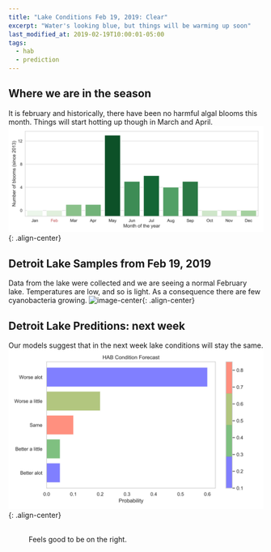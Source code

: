 ```yaml
---
title: "Lake Conditions Feb 19, 2019: Clear"
excerpt: "Water's looking blue, but things will be warming up soon"
last_modified_at: 2019-02-19T10:00:01-05:00
tags: 
  - hab
  - prediction
---
```

## Where we are in the season
It is february and historically, there have been no harmful algal blooms this month. Things will start hotting up though in March and April.
![image-center](../assets/images/Fig_climatology.jpg){: .align-center}


## Detroit Lake Samples from Feb 19, 2019
Data from the lake were collected and we are seeing a normal February lake. Temperatures are low, and so is light. As a consequence there are few cyanobacteria growing.
![image-center](/Figs/Fig_petal.jpg){: .align-center}


## Detroit Lake Preditions: next week
Our models suggest that in the next week lake conditions will stay the same.
![image-center](/assets/images/Fig_prediction.jpg){: .align-center}

<figure style="width: 300px" class="align-right">
  <img src="{{ site.url }}/assets/images/image-alignment-300x200.jpg" alt="">
  <figcaption>Feels good to be on the right.</figcaption>
</figure>
